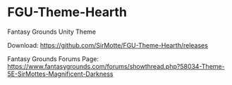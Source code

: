# FGU-Theme-Hearth
Fantasy Grounds Unity Theme

Download:
https://github.com/SirMotte/FGU-Theme-Hearth/releases

Fantasy Grounds Forums Page:
https://www.fantasygrounds.com/forums/showthread.php?58034-Theme-5E-SirMottes-Magnificent-Darkness
